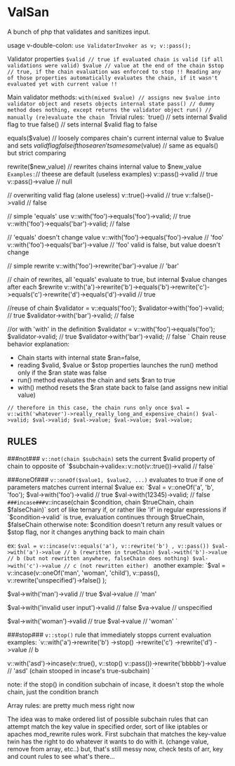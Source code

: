 ValSan
======

A bunch of php that validates and sanitizes input.



usage v-double-colon:
`use ValidatorInvoker as v;
v::pass();
`

Validator properties
`$valid // true if evaluated chain is valid (if all validations were valid)
$value // value at the end of the chain
$stop // true, if the chain evaluation was enforced to stop
 !! Reading any of those properties automatically evaluates the chain, if it wasn't evaluated yet with current value !!
`

Main validator methods:
`with(mixed $value) // assigns new $value into validator object and resets objects internal state
pass() // dummy method does nothing, except returns the validator object
run() // manually (re)evaluate the chain
`
Trivial rules:
`true() // sets internal $valid flag to true
false() // sets internal $valid flag to false

equals($value) // loosely compares chain's current internal value to $value and sets $valid flag false if those aren't same
same($value) // same as equals() but strict comparing

rewrite($new_value) // rewrites chains internal value to $new_value
`
Examples:
`// theese are default (useless examples)
v::pass()->valid // true
v::pass()->value // null

// overwriting valid flag (alone useless)
v::true()->valid // true
v::false()->valid // false

// simple 'equals' use
v::with('foo')->equals('foo')->valid; // true
v::with('foo')->equals('bar')->valid; // false

// 'equals' doesn't change value
v::with('foo')->equals('foo')->value // 'foo'
v::with('foo')->equals('bar')->value // 'foo' valid is false, but value doesn't change

// simple rewrite
v::with('foo')->rewrite('bar')->value // 'bar'

// chain of rewrites, all 'equals' evaluate to true, but internal $value changes after each $rewrite
v::with('a')->rewrite('b')->equals('b')->rewrite('c')->equals('c')->rewrite('d')->equals('d')->valid // true



//reuse of chain
$validator = v::equals('foo');
$validator->with('foo')->valid; // true
$validator->with('bar')->valid; // false

//or with 'with' in the definition
$validator = v::with('foo')->equals('foo');
$validator->valid; // true
$validator->with('bar')->valid; // false
`
Chain reuse behavior explanation:
- Chain starts with internal state $ran=false,
- reading $valid, $value or $stop properties launches the run() method only if the $ran state was false
- run() method evaluates the chain and sets $ran to true
- with() method resets the $ran state back to false (and assigns new initial value)

`// therefore in this case, the chain runs only once
    $val = v::with('whatever')->really_really_long_and_expensive_chain()
    $val->valid;
    $val->valid;
    $val->value;
    $val->value;
    $val->value;
`


RULES
-----
###not###
`v::not(chain $subchain)`
sets the current $valid property of chain to opposite of `$subchain->valid`
ex:
`v::not(v::true())->valid // false`

###oneOf###
`v::oneOf($value1, $value2, ...)`
evaluates to true if one of parameters matches current internal $value
ex:
`$val = v::oneOf('a', 'b', 'foo');
$val->with('foo')->valid // true
$val->with(12345)->valid; // false
`
###incase###
`v::incase(chain $condition, chain $trueChain, chain $falseChain)`
sort of like ternary if, or rather like 'if' in regular expressions
if `$condition->valid` is true, evaluation continues through $trueChain, $falseChain otherwise
note: $condition doesn't return any result values or $stop flag, nor it changes anything back to main chain

ex:
`$val = v::incase(v::equals('a'), v::rewrite('b') , v::pass())
$val->with('a')->value // b (rewritten in trueChain)
$val->with('b')->value // b (but not rewritten anywhere, falseChain does nothing)
$val->with('c')->value // c (not rewritten either)
`
another example:
`$val = v::incase(v::oneOf('man', 'woman', 'child'),
                 v::pass(),
                 v::rewrite('unspecified')->false()
                 );

$val->with('man')->valid // true
$val->value // 'man'

$val->with('invalid user input')->valid // false
$va->value // unspecified

$val->with('woman')->valid // true
$val->value // 'woman'
`

###stop###
`v::stop()`
rule that immediately stopps current evaluation
examples:
`v::with('a')->rewrite('b')
            ->stop()
            ->rewrite('c')
            ->rewrite('d')
            ->value // b

v::with('asd')->incase(v::true(), v::stop() v::pass())->rewrite('bbbbb')->value // 'asd' (chain stooped in incase's true-subchain)
`

note: if the stop() in condition subchain of incase, it doesn't stop the whole chain, just the condition branch

Array rules:
are pretty much mess right now

The idea was to make ordered list of possible subchain rules that can attempt match the key value in specified order, sort of like iptables or apaches mod_rewrite rules work.
First subchain that matches the key-value twin has the right to do whatever it wants to do with it. (change value, remove from array, etc..)
but, that's still messy now, check tests of arr, key and count rules to see what's there...
